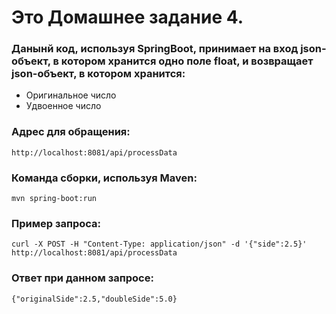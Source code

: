 # Это Домашнее задание 4.




### **Данынй код, используя SpringBoot, принимает на вход json-объект, в котором хранится одно поле float, и возвращает json-объект, в котором хранится:**
+ Оригинальное число
+ Удвоенное число



### **Адрес для обращения:**

`http://localhost:8081/api/processData`




### **Команда сборки, используя Maven:**

`mvn spring-boot:run`



### **Пример запроса:**

`curl -X POST -H "Content-Type: application/json" -d '{"side":2.5}' http://localhost:8081/api/processData`



### **Ответ при данном запросе:**

`{"originalSide":2.5,"doubleSide":5.0}`
